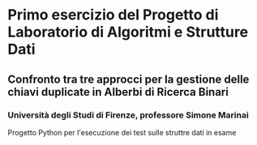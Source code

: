 # Primo esercizio del Progetto di Laboratorio di Algoritmi e Strutture Dati
## Confronto tra tre approcci per la gestione delle chiavi duplicate in Alberbi di Ricerca Binari
### Università degli Studi di Firenze, professore Simone Marinai

Progetto Python per l'esecuzione dei test sulle struttre dati in esame

